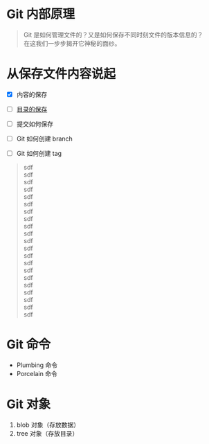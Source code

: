 # Git 内部原理
>Git 是如何管理文件的？又是如何保存不同时刻文件的版本信息的？   
>在这我们一步步揭开它神秘的面纱。

# 从保存文件内容说起
- [x] 内容的保存
- [ ] [目录的保存](#Git-对象)
- [ ] 提交如何保存
- [ ] Git 如何创建 branch
- [ ] Git 如何创建 tag


>sdf  
>sdf  
>sdf  
>sdf  
>sdf  
>sdf  
>sdf  
>sdf  
>sdf  
>sdf  
>sdf  
>sdf  
>sdf  
>sdf  
>sdf  
>sdf  
>sdf  
>sdf  
>sdf  
>sdf  
>sdf  





# Git 命令
* Plumbing 命令
* Porcelain 命令

# Git 对象
1. blob 对象（存放数据）
1. tree 对象（存放目录）

